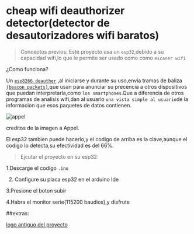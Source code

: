 # cheap wifi deauthorizer detector(detector de desautorizadores wifi baratos)
> Conceptos previos:
Este proyecto usa un `esp32`,debido a su capacidad wifi,lo que le permite ser usado como como `escaner wifi`

¿Como funciona?

Un [`esp8266 deauther`](https://deauther.com/).,al iniciarse y durante su uso,envia tramas de baliza [`(beacon packets)`](https://en.wikipedia.org/wiki/Beacon_frame),que usan para anunciar su precencia a otros dispositivos que puedan interpretarla,como `los smartphones`.Que a diferencia de otros programas de analisis wifi,dan al usuario `una vista simple al usuario`de la informacion que esos paquetes de datos contienen.

![appel](https://cdsassets.apple.com/live/7WUAS350/images/ios/locale/es-mx/ios-17-iphone-15-pro-settings-wifi-crop.png)

creditos de la imagen a Appel.

El esp32 tambien puede hacerlo,y el codigo de arriba es la clave,aunque el codigo lo detecta,su efectividad es del 66%.
> Ejcutar el proyecto en su esp32:

1.Descarge el codigo `.ino`

2. Configure su placa esp32 en el arduino Ide
   
3.Presione el boton subir

4.Habra el monitor serie(115200 baudios),y disfrute

##extras:

[logo antiguo del proyecto](https://github.com/visionSensor/esp-dd/assets/155329826/ea987371-9c48-4413-8e27-69ecb60c2fb7)


